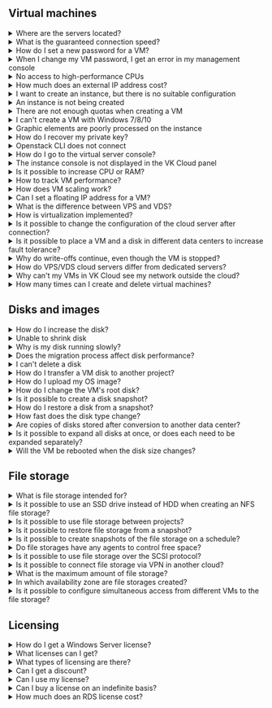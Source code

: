 ## Virtual machines

<details>

<summary>Where are the servers located?</summary>

The servers are located in [several VK Cloud data centers](../concepts/about#availability_zone) both on the territory and outside the Russian Federation.

</details>

<details>

<summary>What is the guaranteed connection speed?</summary>

VK Cloud provides virtual machines with an incoming and outgoing Internet connection channel with a bandwidth of 1 Gbit/s, without traffic restrictions.

</details>

<details>

<summary>How do I set a new password for a VM?</summary>

Use the [instructions](../service-management/vm/vm-manage#setting_and_changing_a_password).

</details>

<details>

<summary>When I change my VM password, I get an error in my management console</summary>

The password to the virtual machine is set through the guest agent. If the agent is unavailable, there may be problems with setting the password.

In this case, it is recommended to install and configure `qemu-guest-agent` by running the command in the terminal:

```bash
sudo sh -c "apt update; apt install -y qemu-guest-agent; systemctl enable qemu-guest-agent; systemctl start qemu-guest-agent"
```

</details>

<details>

<summary>No access to high-performance CPUs</summary>

To get access to high-performance CPUs, contact [technical support](mailto:support@mcs.mail.ru).

</details>

<details>

<summary>How much does an external IP address cost?</summary>

The current prices for floating IP addresses and IP addresses on virtual machine ports (`ext-net`) are posted in [price list](https://cloud.vk.com/pricelist).

</details>

<details>

<summary>I want to create an instance, but there is no suitable configuration</summary>

If you did not find a suitable VM configuration when creating a VM, contact [technical support](mailto:support@mcs.mail.ru).

It is not recommended to use configurations in which the ratio of CPU and RAM is `1:1` or less than this value. Such configurations have performance bottlenecks and can be used to perform specific tasks, for example, for machine learning or object recognition.

</details>

<details>

<summary>An instance is not being created</summary>

If an error occurred during the VM creation process, pay attention to the pop-up window in the upper right corner of the VK Cloud panel, which displays an error message.

If the message does not appear, and the creation wizard reports an error, contact [technical support](mailto:support@mcs.mail.ru).

</details>

<details>

<summary>There are not enough quotas when creating a VM</summary>

Free up resources on the project or contact [technical support](mailto:support@mcs.mail.ru), by informing the project, account details, as well as the amount of resources needed to add to the project.

</details>

<details>

<summary>I can't create a VM with Windows 7/8/10</summary>

Client operating systems of the Windows family, such as Windows 7/8/10, cannot be used in VK Cloud. This restriction is set for all projects and cannot be lifted.

</details>

<details>

<summary>Graphic elements are poorly processed on the instance</summary>

In the virtualization system, CPU resources are used for graphics processing, which are not intended for processing graphic elements that require a video driver, so the quality may differ from similar local devices.

</details>

<details>

<summary>How do I recover my private key?</summary>

If you lose the private key that was used to access the VM over SSH, you need to create a new key pair and add the public key to the VM manually. For more information, see the article [VM Management](../service-management/vm/vm-manage#restoring_vm_access_by_key).

</details>

<details>

<summary>Openstack CLI does not connect</summary>

You can connect to the Openstack CLI using the configuration file. Information about installation, configuration and connection parameters is given in [CLI](/en/tools-for-using-services/cli) chapter.

</details>

<details>

<summary>How do I go to the virtual server console?</summary>

The VNC console is available on the virtual machine page in the section **Cloud Computing → Virtual Machines**. For more information, see the article [VM diagnostics](../service-management/vm/vm-console#the_vnc_console).

</details>

<details>

<summary>The instance console is not displayed in the VK Cloud panel</summary>

Make sure you are using the latest version of the browser. Clear the cache if necessary.

<info>

The usual keyboard shortcuts, audio transmission and clipboard are not available in the console.

</info>

</details>

<details>

<summary>Is it possible to increase CPU or RAM?</summary>

Yes. If the machine has already been created, [change its type](../service-management/vm/vm-manage#renaming_and_changing_the_vm_type).

</details>

<details>

<summary>How to track VM performance?</summary>

On the tab **Monitoring** on the page of the created VM.

</details>

<details>

<summary>How does VM scaling work?</summary>

Scaling a VK Cloud virtual machine goes through the steps:

1. VM stops.
1. CPU, RAM, or HDD are added to the virtual machine.
1. The VM is being restarted.

Billing iteration occurs once an hour — during this time, the calculation of the cost of resources will change.

</details>

<details>

<summary>Can I set a floating IP address for a VM?</summary>

You can [assign an existing](/en/networks/vnet/service-management/floating-ip#bindind_a_floating_ip_address) floating IP address to the VM, or [add a new](/en/networks/vnet/service-management/floating-ip#adding_floating_ip_address_to_the_project) address manually.

<warn>

The assignment of a new floating IP address occurs randomly.

</warn>

</details>

<details>

<summary>What is the difference between VPS and VDS?</summary>

There is no visible difference.

Providers offer one service in a complex — the rental of a virtual VPS/VDS server. Choose how many and what resources are needed for the operation of web services: the number of processors, storage sizes, type of drives, operating systems and other parameters. The provider will make sure that you receive them in full upon request.

</details>

<details>

<summary>How is virtualization implemented?</summary>

The provider deploys a virtualization environment on physical servers, in which there are many VM clients. VMs are isolated from each other, clients access them remotely through encrypted connections. VK Cloud implements virtualization based on KVM + OpenStack with its own improvements.

</details>

<details>

<summary>Is it possible to change the configuration of the cloud server after connection?</summary>

Yes, you can. This process is accompanied by a reboot of the virtual machine.

</details>

<details>

<summary>Is it possible to place a VM and a disk in different data centers to increase fault tolerance?</summary>

It is highly not recommended to place a virtual machine and disks to it in different data centers, as this may affect the stability and performance of the VM as a whole. When creating a VM, place the disk and VM in the same availability zone.

</details>

<details>

<summary>Why do write-offs continue, even though the VM is stopped?</summary>

If the VM is stopped, then write-offs continue for the following services:

- use of licenses (Windows and RDS, if activated);
- disk space rental;
- storage of existing backups.

</details>

<details>

<summary>How do VPS/VDS cloud servers differ from dedicated servers?</summary>

From the user's point of view, servers in the cloud are no different from a dedicated physical one: you also get root rights, access to network settings, can perform any actions on files, install and configure any necessary software.

To get full control over the cost of the service, it is better to rent a VPS/VDS. You can create or destroy VMs in minutes, depending on current needs, increase or decrease their power without stopping (without downtime). Dedicated servers do not have the flexibility that a cloud VPS/VDS has, which leads to underutilization of resources and the risk of applications crashing at peak loads.

</details>

<details>

<summary>Why can't my VMs in VK Cloud see my network outside the cloud?</summary>

Network connection (VPN) must be configured between the networks. Learn more about creating a VPN between the VK Cloud network and an external network in the article [Setting up a VPN tunnel](/en/networks/vnet/how-to-guides/vpn-tunnel).

</details>

<details>

<summary>How many times can I create and delete virtual machines?</summary>

The operation of creating and deleting resources can be performed an unlimited number of times.

</details>

## Disks and images

<details>

<summary>How do I increase the disk?</summary>

You can enlarge the disk using the VK Cloud panel in the **Virtual Machines** or **Disks** section of the **Cloud Computing** service.

Full information is available in the article about [disk expansion](../service-management/volumes#increasing_the_disk_size_with_rebooting).

</details>

<details>

<summary>Unable to shrink disk</summary>

In the VK Cloud platform, only an increase in the disk size is available.

</details>

<details>

<summary>Why is my disk running slowly?</summary>

Disk performance may be affected by factors:

- background processes of the operating system;
- mechanisms of backup operation;
- automatic updates (relevant for Windows);
- running third-party software.

If these factors are missing, collect disk performance statistics using one of the following methods:

- `disk utilization` — using [utility](https://www.cyberciti.biz/tips/linux-disk-performance-monitoring-howto.html) `iostat`;
- `load average` — using [utility](https://www.digitalocean.com/community/tutorials/load-average-in-linux) `top`.

Compare the obtained indicators with the [guaranteed disk performance](../concepts/volume-sla) provided by the VK Cloud platform. If there are significant deviations, contact [technical support](mailto:support@mcs.mail.ru).

<info>

To increase performance, you can [increase the size](../service-management/volumes#increasing_the_disk_size_with_rebooting) or [change](../service-management/volumes#changing_the_disk_type) disk type.

</info>

</details>

<details>

<summary>Does the migration process affect disk performance?</summary>

At the time of migration, there may be a decrease in read-only performance, but usually there is a sufficient margin for reading performance, and the decrease is imperceptible.

</details>

<details>

<summary>I can't delete a disk</summary>

Make sure that the disk [is disabled](../service-management/volumes#disconnecting_a_disk_from_a_vm) from VM — after that, delete the disk in the **Cloud Computing** → **Disks** section.

</details>

<details>

<summary>How do I transfer a VM disk to another project?</summary>

Use the [instructions](../service-management/volumes#transfer_disks_between_projects).

</details>

<details>

<summary>How do I upload my OS image?</summary>

The VK Cloud platform allows the creation of virtual machines from previously prepared and uploaded images. Image preparation consists of installing the necessary set of software components and drivers to work in cloud provider services, for more details in the articles [Hyper-V VM Migration to VK Cloud](/en/intro/migration/migrate-hyperv) and [VMware VM Migration to VK Cloud](/en/intro/migration/migrate-vmware).

</details>

<details>

<summary>How do I change the VM's root disk?</summary>

Replacement of the root disk is possible only if another disk has already been created in the VK Cloud project. It can be either an empty disk or a boot disk containing the operating system. Instructions are given in the article about [replacing the root disk](../service-management/volumes#replacing_the_root_disk).

</details>

<details>

<summary>Is it possible to create a disk snapshot?</summary>

Creating a disk snapshot is available from [VK Cloud management console or OpenStack CLI](../service-management/volumes#disk_snapshots). The created snapshot will be stored until the disk itself is deleted.

</details>

<details>

<summary>How do I restore a disk from a snapshot?</summary>

Use the [instructions](../service-management/volumes#disk_snapshots).

</details>

<details>

<summary>How fast does the disk type change?</summary>

The disk type changes at the following rate:

- 70MB/s: if the disk is connected to the VM.
- 250MB/s: if the disk is disconnected from the VM.

You cannot change the type of disk attached to a disabled VM.

</details>

<details>

<summary>Are copies of disks stored after conversion to another data center?</summary>

When converting a disk to another data center, a mirror is created into which the data of the original disk is loaded. After conversion, such mirrors are not saved.

</details>

<details>

<summary>Is it possible to expand all disks at once, or does each need to be expanded separately?</summary>

You can expand all disks at the same time.

</details>

<details>

<summary>Will the VM be rebooted when the disk size changes?</summary>

The VM disk size changes during operation, without restarting the VM.

</details>

## File storage

<details>

<summary>What is file storage intended for?</summary>

Network file storage that operates over the NFS or CIFS protocol is designed for sharing resources.

This service allows you to create a remote file system, mount the file system on virtual machines, and then read and write data from instances to and from the file system.

</details>

<details>

<summary>Is it possible to use an SSD drive instead of HDD when creating an NFS file storage?</summary>

No, such possibility is not provided.

</details>

<details>

<summary>Is it possible to use file storage between projects?</summary>

No, such functionality is not provided.

</details>

<details>

<summary>Is it possible to restore file storage from a snapshot?</summary>

Yes, there is such a possibility. In this case, the storage will be restored to a separate VM, this will require additional quotas.

Learn more about creating snapshots in the article [File Storage management](../service-management/fs-manage#creating_a_snapshot).

</details>

<details>

<summary>Is it possible to create snapshots of the file storage on a schedule?</summary>

No, there is no such possibility.

A snapshot of the file storage can be created manually via [management console](https://msk.cloud.vk.com/app/en/main) VK Cloud or using the API.

</details>

<details>

<summary>Do file storages have any agents to control free space?</summary>

No, there are no such agents.

</details>

<details>

<summary>Is it possible to use file storage over the SCSI protocol?</summary>

Work with this protocol is not provided.

</details>

<details>

<summary>Is it possible to connect file storage via VPN in another cloud?</summary>

There is no such possibility.

</details>

<details>

<summary>What is the maximum amount of file storage?</summary>

The maximum amount of file storage is 50TB.

</details>

<details>

<summary>In which availability zone are file storages created?</summary>

Repositories are created in [availability zones](/en/intro/start/architecture#availability_zones_567cfd7a) GZ1 (Moscow region) and QAZ (Kazakhstan region).
[Availability zones](/en/intro/start/architecture#availability_zones_567cfd7a) of repositories depend on the [region](/ru/tools-for-using-services/account/concepts/regions) of the project:

- GZ1 for Moscow region;
- QAZ for Kazakhstan region.

</details>

<details>

<summary>Is it possible to configure simultaneous access from different VMs to the file storage?</summary>

Yes, you can, for more information, see the article [File Storage management](../service-management/fs-manage#connecting_file_storage).

</details>

## Licensing

<details>

<summary>How do I get a Windows Server license?</summary>

A licensed copy of the Windows Server operating system is preinstalled in the Windows-based VM being created. Activation of the licensed copy occurs automatically after the VM is created. If an OS activation error occurs, contact [technical support](mailto:support@mcs.mail.ru) with the virtual machine ID.

</details>

<details>

<summary>What licenses can I get?</summary>

The list of standard licenses provided is limited, you can see the list available in the [price list](https://cloud.vk.com/pricelist).

</details>

<details>

<summary>What types of licensing are there?</summary>

Microsoft provides several licensing models that allow you to make the most optimal use of your budget:

- To the core. This licensing model provides access to an unlimited number of users or devices.
- Per user. It is designed to provide access to the license to one user for an unlimited number of servers.

According to Microsoft licensing rules, the “per core” option implies the need to cover each VM virtual core with a license. Regardless of the number of VM cores, licenses are subject to every 2 virtual CPUs, for more information, see the article [Microsoft](/en/computing/vm-licenses/ms-lic).

</details>

<details>

<summary>Can I get a discount?</summary>

There are no discounts on licensing.

</details>

<details>

<summary>Can I use my license?</summary>

Yes, learn more about [using your own licenses](/en/computing/vm-licenses/ms-lic#migrate_own_licenses).

</details>

<details>

<summary>Can I buy a license on an indefinite basis?</summary>

VK Cloud provides license rentals on a monthly basis. The purchase of a license for permanent use, both on the VK Cloud platform and outside it, is not possible.

</details>

<details>

<summary>How much does an RDS license cost?</summary>

The cost of the license is given in the [price list](https://cloud.vk.com/pricelist).

</details>
